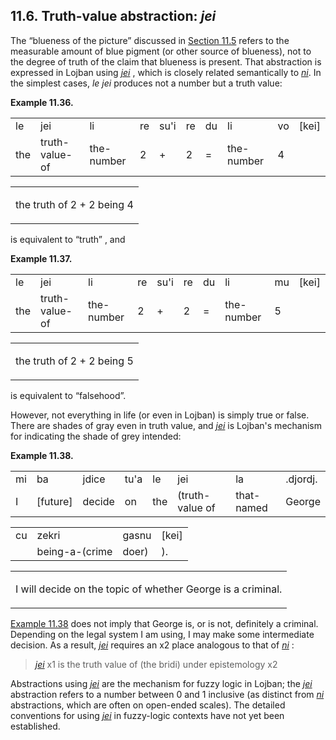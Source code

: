<a id="section-truth-values"></a>11.6. <a id="c11s6"></a>Truth-value abstraction: _jei_
---------------------------------------------------------------------------------------

The “blueness of the picture” discussed in [Section 11.5](../section-amounts) refers to the measurable amount of blue pigment (or other source of blueness), not to the degree of truth of the claim that blueness is present. That abstraction is expressed in Lojban using _<a id="id-1.12.8.2.3.1" class="indexterm"></a>[_jei_](../go01#valsi-jei)_ , which is closely related semantically to _<a id="id-1.12.8.2.4.1" class="indexterm"></a>[_ni_](../go01#valsi-ni)_. In the simplest cases, _<a id="id-1.12.8.2.5.1" class="indexterm"></a>le jei_ produces not a number but a truth value:

<div class="interlinear-gloss-example example">
<a id="example-random-id-KuTE"></a>

**Example 11.36. <a id="c11e6d1"></a><a id="id-1.12.8.3.1.2" class="indexterm"></a>** 

<table class="interlinear-gloss"><colgroup></colgroup><tbody><tr class="jbo"><td>le</td><td>jei</td><td>li</td><td>re</td><td>su'i</td><td>re</td><td>du</td><td>li</td><td>vo</td><td>[kei]</td></tr><tr class="gloss"><td>the</td><td>truth-value-of</td><td>the-number</td><td>2</td><td>+</td><td>2</td><td>=</td><td>the-number</td><td>4</td></tr></tbody></table>

<table class="interlinear-gloss"><tbody><tr class="para"><td colspan="12321"><p class="natlang">the truth of 2 + 2 being 4</p></td></tr></tbody></table>

</div>  

is equivalent to “truth” , and

<div class="interlinear-gloss-example example">
<a id="example-random-id-nYY2"></a>

**Example 11.37. <a id="c11e6d2"></a>** 

<table class="interlinear-gloss"><colgroup></colgroup><tbody><tr class="jbo"><td>le</td><td>jei</td><td>li</td><td>re</td><td>su'i</td><td>re</td><td>du</td><td>li</td><td>mu</td><td>[kei]</td></tr><tr class="gloss"><td>the</td><td>truth-value-of</td><td>the-number</td><td>2</td><td>+</td><td>2</td><td>=</td><td>the-number</td><td>5</td></tr></tbody></table>

<table class="interlinear-gloss"><tbody><tr class="para"><td colspan="12321"><p class="natlang">the truth of 2 + 2 being 5</p></td></tr></tbody></table>

</div>  

is equivalent to “falsehood”.

However, not everything in life (or even in Lojban) is simply true or false. There are shades of gray even in truth value, and _<a id="id-1.12.8.7.1.1" class="indexterm"></a>[_jei_](../go01#valsi-jei)_ is Lojban's mechanism for indicating the shade of grey intended:

<div class="interlinear-gloss-example example">
<a id="example-random-id-MRD8"></a>

**Example 11.38. <a id="c11e6d3"></a><a id="id-1.12.8.8.1.2" class="indexterm"></a>** 

<table class="interlinear-gloss"><colgroup></colgroup><tbody><tr class="jbo"><td>mi</td><td>ba</td><td>jdice</td><td>tu'a</td><td>le</td><td>jei</td><td>la</td><td>.djordj.</td></tr><tr class="gloss"><td>I</td><td>[future]</td><td>decide</td><td>on</td><td>the</td><td>(truth-value&nbsp;of</td><td>that-named</td><td>George</td></tr></tbody></table>

<table class="interlinear-gloss"><colgroup></colgroup><tbody><tr class="jbo"><td>cu</td><td>zekri</td><td>gasnu</td><td>[kei]</td></tr><tr class="gloss"><td>&nbsp;</td><td>being-a-(crime</td><td>doer)</td><td>).</td></tr></tbody></table>

<table class="interlinear-gloss"><tbody><tr class="para"><td colspan="12321"><p class="natlang">I will decide on the topic of whether George is a criminal.</p></td></tr></tbody></table>

</div>  

<a id="id-1.12.8.9.1" class="indexterm"></a><a id="id-1.12.8.9.2" class="indexterm"></a><a id="id-1.12.8.9.3" class="indexterm"></a>[Example 11.38](../section-truth-values#example-random-id-MRD8) does not imply that George is, or is not, definitely a criminal. Depending on the legal system I am using, I may make some intermediate decision. As a result, _<a id="id-1.12.8.9.5.1" class="indexterm"></a>[_jei_](../go01#valsi-jei)_ requires an x2 place analogous to that of _<a id="id-1.12.8.9.7.1" class="indexterm"></a>[_ni_](../go01#valsi-ni)_ :

> _<a id="id-1.12.8.10.1.1.1" class="indexterm"></a>[_jei_](../go01#valsi-jei)_ x1 is the truth value of (the bridi) under epistemology x2

<a id="id-1.12.8.11.1" class="indexterm"></a><a id="id-1.12.8.11.2" class="indexterm"></a>Abstractions using _<a id="id-1.12.8.11.3.1" class="indexterm"></a>[_jei_](../go01#valsi-jei)_ are the mechanism for fuzzy logic in Lojban; the _<a id="id-1.12.8.11.4.1" class="indexterm"></a>[_jei_](../go01#valsi-jei)_ abstraction refers to a number between 0 and 1 inclusive (as distinct from _<a id="id-1.12.8.11.5.1" class="indexterm"></a>[_ni_](../go01#valsi-ni)_ abstractions, which are often on open-ended scales). The detailed conventions for using _<a id="id-1.12.8.11.6.1" class="indexterm"></a>[_jei_](../go01#valsi-jei)_ in fuzzy-logic contexts have not yet been established.